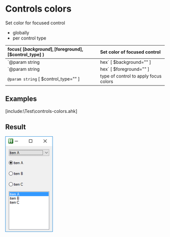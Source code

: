 # Controls colors  

Set color for focused control  
* globally  
* per control type  


| __focus__( [$background], [$foreground], [$control_type] )	|Set color of focused control	|  
|:---	|:---	|  
|`@param string|hex` [ $background="" ]	|color	|  
|`@param string|hex` [ $foreground="" ]	|color	|  
|`@param string` [ $control_type="" ]	|type of control to apply focus colors	|  

##  


## Examples  
[include:\Test\controls-colors.ahk]  

## Result  
![controls colors](Test/controls-colors.gif)  